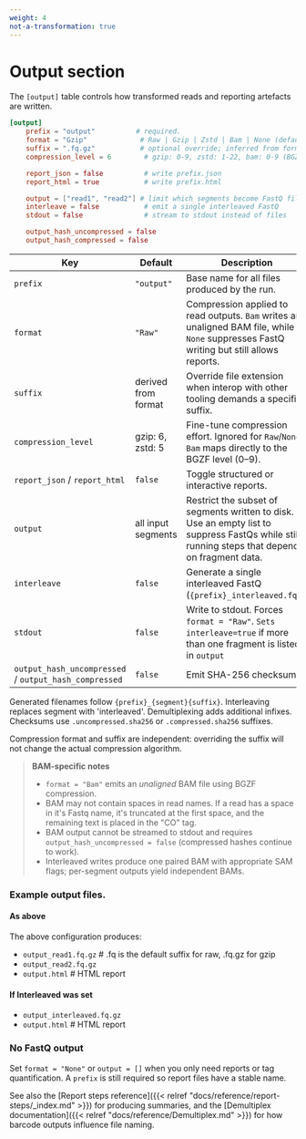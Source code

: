 ```yaml
---
weight: 4
not-a-transformation: true
---
```


# Output section

The `[output]` table controls how transformed reads and reporting artefacts are written.

```toml
[output]
    prefix = "output"          # required.
    format = "Gzip"             # Raw | Gzip | Zstd | Bam | None (default: Raw)
    suffix = ".fq.gz"           # optional override; inferred from format when omitted
    compression_level = 6        # gzip: 0-9, zstd: 1-22, bam: 0-9 (BGZF); defaults are gzip=6, zstd=5

    report_json = false          # write prefix.json
    report_html = true           # write prefix.html

    output = ["read1", "read2"] # limit which segments become FastQ files
    interleave = false           # emit a single interleaved FastQ
    stdout = false               # stream to stdout instead of files

    output_hash_uncompressed = false
    output_hash_compressed = false
```

| Key                     | Default | Description |
|-------------------------|---------|-------------|
| `prefix`                | `"output"` | Base name for all files produced by the run. |
| `format`                | `"Raw"` | Compression applied to read outputs. `Bam` writes an unaligned BAM file, while `None` suppresses FastQ writing but still allows reports. |
| `suffix`                | derived from format | Override file extension when interop with other tooling demands a specific suffix. |
| `compression_level`     | gzip: 6, zstd: 5 | Fine-tune compression effort. Ignored for `Raw`/`None`. `Bam` maps directly to the BGZF level (0–9). |
| `report_json` / `report_html` | `false` | Toggle structured or interactive reports. |
| `output`                | all input segments | Restrict the subset of segments written to disk. Use an empty list to suppress FastQs while still running steps that depend on fragment data. |
| `interleave`            | `false` | Generate a single interleaved FastQ (`{prefix}_interleaved.fq*`).|
| `stdout`                | `false` | Write to stdout. Forces `format = "Raw"`. `Sets interleave=true` if more than one fragment is listed in `output`|
| `output_hash_uncompressed` / `output_hash_compressed` | `false` | Emit SHA-256 checksums. |

Generated filenames follow `{prefix}_{segment}{suffix}`. Interleaving replaces segment with 'interleaved'. Demultiplexing adds additional infixes. Checksums use `.uncompressed.sha256` or `.compressed.sha256` suffixes.

Compression format and suffix are independent: overriding the suffix will not change the actual compression algorithm. 

> **BAM-specific notes**
> - `format = "Bam"` emits an *unaligned* BAM file using BGZF compression.
> - BAM may not contain spaces in read names. If a read has a space in it's Fastq name, it's truncated at the first space, and the remaining text is placed in the "CO" tag.
> - BAM output cannot be streamed to stdout and requires `output_hash_uncompressed = false` (compressed hashes continue to work).
> - Interleaved writes produce one paired BAM with appropriate SAM flags; per-segment outputs yield independent BAMs.

### Example output files.

#### As above
The above configuration produces:
- `output_read1.fq.gz` # .fq is the default suffix for raw, .fq.gz for gzip
- `output_read2.fq.gz`
- `output.html` # HTML report

#### If Interleaved was set
- `output_interleaved.fq.gz` 
- `output.html` # HTML report

### No FastQ output

Set `format = "None"` or `output = []`  when you only need reports or tag quantification. A `prefix` is still required so report files have a stable name.

See also the [Report steps reference]({{< relref "docs/reference/report-steps/_index.md" >}}) for producing summaries, and the [Demultiplex documentation]({{< relref "docs/reference/Demultiplex.md" >}}) for how barcode outputs influence file naming.
